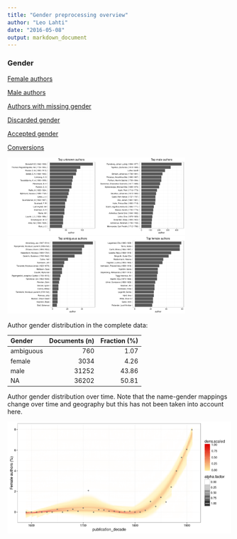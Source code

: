 ```yaml
---
title: "Gender preprocessing overview"
author: "Leo Lahti"
date: "2016-05-08"
output: markdown_document
---
```


### Gender

[Female authors](output.tables/gender_female.csv)

[Male authors](output.tables/gender_male.csv)

[Authors with missing gender](output.tables/gender_unknown.csv)

[Discarded gender](output.tables/author_gender_discarded.csv)

[Accepted gender](output.tables/author_gender_accepted.csv)

[Conversions](output.tables/author_gender_conversion_nontrivial.csv)

<img src="figure/summary-authorgenders-1.png" title="plot of chunk summary-authorgenders" alt="plot of chunk summary-authorgenders" width="200px" /><img src="figure/summary-authorgenders-2.png" title="plot of chunk summary-authorgenders" alt="plot of chunk summary-authorgenders" width="200px" /><img src="figure/summary-authorgenders-3.png" title="plot of chunk summary-authorgenders" alt="plot of chunk summary-authorgenders" width="200px" /><img src="figure/summary-authorgenders-4.png" title="plot of chunk summary-authorgenders" alt="plot of chunk summary-authorgenders" width="200px" />


Author gender distribution in the complete data:


|Gender    | Documents (n)| Fraction (%)|
|:---------|-------------:|------------:|
|ambiguous |           760|         1.07|
|female    |          3034|         4.26|
|male      |         31252|        43.86|
|NA        |         36202|        50.81|

Author gender distribution over time. Note that the name-gender mappings change over time and geography but this has not been taken into account here.


![plot of chunk summarygendertime](figure/summarygendertime-1.png)


